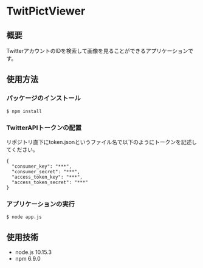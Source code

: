# TwitPictViewer

## 概要
TwitterアカウントのIDを検索して画像を見ることができるアプリケーションです。  

## 使用方法

### パッケージのインストール
```
$ npm install
```

### TwitterAPIトークンの配置
リポジトリ直下にtoken.jsonというファイル名で以下のようにトークンを記述してください。
```
{
  "consumer_key": "***",
  "consumer_secret": "***",
  "access_token_key": "***",
  "access_token_secret": "***"
}
```

### アプリケーションの実行
```
$ node app.js
```

## 使用技術
- node.js 10.15.3
- npm 6.9.0